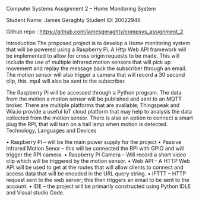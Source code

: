 Computer Systems Assignment 2 – Home Monitoring System

Student Name: James Geraghty Student ID: 20022946

Github repo : https://github.com/jamesgeraghty/compsys_assignment_2


Introduction
The proposed project is to develop a Home monitoring system that will be powered using a
Raspberry Pi. A Http Web API framework will be implemented to allow for cross origin
requests to be made. This will include the use of multiple infrared motion sensors that will
pick up movement and replay the message back the subscriber through an email. The motion
sensor will also trigger a camera that will record a 30 second clip, this .mp4 will also be sent
to the subscriber.

The Raspberry Pi will be accessed through a Python program. The data from the motion a
motion sensor will be published and sent to an MQTT broker. There are multiple platforms
that are available; Thingspeak and Wia.io provide a useful IoT cloud platform that may help to
analysis the data collected from the motion sensor. There is also an option to connect a
smart plug the RPI, that will turn on a hall lamp when motion is detected.
Technology, Languages and Devices

• Raspberry Pi – will be the main power supply for the project
• Passive Infrared Motion Senor – this will be connected the RPI with GPIO and will
trigger the RPI camera.
• Raspberry Pi Camera – Will record a short video clip which will be triggered by the
motion sensor.
• Web API – A HTTP Web API will be used to get at the routes that will allow clients to
connect and access data that will be encoded in the URL query string.
• IFTTT – HTTP request sent to the web server; this then triggers an email to be sent to
the account.
• IDE – the project will be primarily constructed using Python IDLE and Visual studio
Code.

